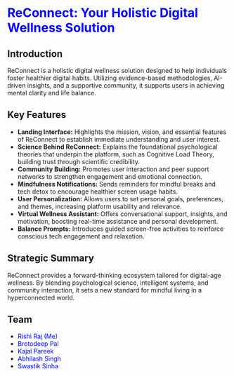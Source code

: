<h1 style="color:blue; font-weight:bold;">ReConnect: Your Holistic Digital Wellness Solution</h1>

## Introduction

ReConnect is a holistic digital wellness solution designed to help individuals foster healthier digital habits. Utilizing evidence-based methodologies, AI-driven insights, and a supportive community, it supports users in achieving mental clarity and life balance.

## Key Features

*   **Landing Interface:** Highlights the mission, vision, and essential features of ReConnect to establish immediate understanding and user interest.
*   **Science Behind ReConnect:** Explains the foundational psychological theories that underpin the platform, such as Cognitive Load Theory, building trust through scientific credibility.
*   **Community Building:** Promotes user interaction and peer support networks to strengthen engagement and emotional connection.
*   **Mindfulness Notifications:** Sends reminders for mindful breaks and tech detox to encourage healthier screen usage habits.
*   **User Personalization:** Allows users to set personal goals, preferences, and themes, increasing platform usability and relevance.
*   **Virtual Wellness Assistant:** Offers conversational support, insights, and motivation, boosting real-time assistance and personal development.
*   **Balance Prompts:** Introduces guided screen-free activities to reinforce conscious tech engagement and relaxation.

## Strategic Summary

ReConnect provides a forward-thinking ecosystem tailored for digital-age wellness. By blending psychological science, intelligent systems, and community interaction, it sets a new standard for mindful living in a hyperconnected world.

## Team

<ul>
  <li><span style="color:blue;">Rishi Raj (Me)</span></li>
  <li><span style="color:blue;">Brotodeep Pal</span></li>
  <li><span style="color:blue;">Kajal Pareek</span></li>
  <li><span style="color:blue;">Abhilash Singh</span></li>
  <li><span style="color:blue;">Swastik Sinha</span></li>
</ul>
